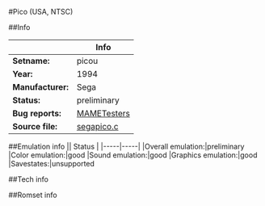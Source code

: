 #Pico (USA, NTSC)

##Info

||Info|
|-----|-----|
|**Setname:**|picou
|**Year:**|1994
|**Manufacturer:**|Sega
|**Status:**|preliminary
|**Bug reports:**|[MAMETesters](http://mametesters.org/view_all_set.php?type=1&temporary=y&search=segapico.c)
|**Source file:**|[segapico.c](https://github.com/mamedev/mame/blob/master/src/mess/drivers/segapico.c)

##Emulation info
|| Status |
|-----|-----|
|Overall emulation:|preliminary
|Color emulation:|good
|Sound emulation:|good
|Graphics emulation:|good
|Savestates:|unsupported

##Tech info

##Romset info

<!--- START OF EDITED COMMENT DO NOT TOUCH TEXT ABOVE-->
